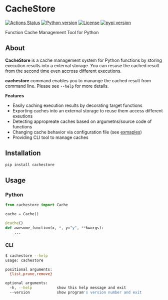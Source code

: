# CacheStore

[![Actions Status](https://github.com/altescy/cachestore/workflows/CI/badge.svg)](https://github.com/altescy/cachestore/actions/workflows/ci.yml)
[![Python version](https://img.shields.io/pypi/pyversions/cachestore)](https://github.com/altescy/cachestore)
[![License](https://img.shields.io/github/license/altescy/cachestore)](https://github.com/altescy/cachestore/blob/master/LICENSE)
[![pypi version](https://img.shields.io/pypi/v/cachestore)](https://pypi.org/project/cachestore/)

Function Cache Management Tool for Python

## About

**CacheStore** is a cache management system for Python functions by
storing execution results into a external storage. You can resuse the
cached result from the second time even accross different executions.

**cachestore** command enables you to manange the cached result from
command line. Please see `--help` for more details.

**Features**

- Easily caching execution results by decorating target functions
- Exporting caches into an external storage to reuse them access different exeutions
- Detecting appropreate caches based on argumetns/source code of functions
- Changing cache behavior via configuration file (see [exmaples](./examples))
- Providing CLI tool to manage caches

## Installation

```bash
pip install cachestore
```

## Usage

### Python

```python
from cachestore import Cache

cache = Cache()

@cache()
def awesome_function(x, *, y="y", **kwargs):
    ...
```

### CLI

```bash
$ cachestore --help
usage: cachestore

positional arguments:
  {list,prune,remove}

optional arguments:
  -h, --help           show this help message and exit
  --version            show program's version number and exit
```
